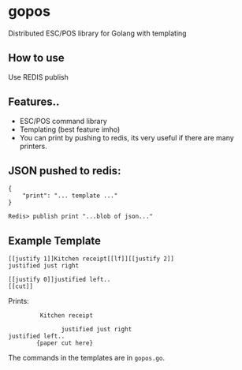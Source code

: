 # gopos
Distributed ESC/POS library for Golang with templating

## How to use

Use REDIS publish

## Features..

- ESC/POS command library
- Templating (best feature imho)
- You can print by pushing to redis, its very useful if there are many printers.

## JSON pushed to redis:

```
{
	"print": "... template ..."
}
```

```
Redis> publish print "...blob of json..."
```

## Example Template

```
[[justify 1]]Kitchen receipt[[lf]][[justify 2]]
justified just right

[[justify 0]]justified left..
[[cut]]
```

Prints:

```
         Kitchen receipt

               justified just right
justified left..
        {paper cut here}
```

The commands in the templates are in `gopos.go`.
